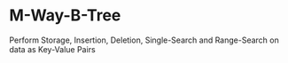 # M-Way-B-Tree
Perform Storage, Insertion, Deletion, Single-Search and Range-Search on data as Key-Value Pairs
